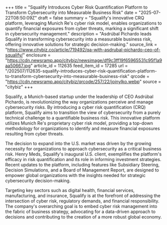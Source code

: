 +++
title = "Squalify Introduces Cyber Risk Quantification Platform to Transform Cybersecurity into Measurable Business Risk"
date = "2025-07-22T08:50:09Z"
draft = false
summary = "Squalify's innovative CRQ platform, leveraging Munich Re's cyber risk model, enables organizations to quantify financial exposures from cyber threats, marking a significant shift in cybersecurity management."
description = "Asdrúbal Pichardo leads Squalify in transforming cybersecurity into a measurable business risk, offering innovative solutions for strategic decision-making."
source_link = "https://www.citybiz.co/article/719492/qa-with-asdrubal-pichardo-ceo-of-squalify/"
enclosure = "https://cdn.newsramp.app/citybiz/newsimage/df9c3ff19f65965531c95f1a9aa50667.jpg"
article_id = 112635
feed_item_id = 17285
url = "/202507/112635-squalify-introduces-cyber-risk-quantification-platform-to-transform-cybersecurity-into-measurable-business-risk"
qrcode = "https://cdn.newsramp.app/citybiz/qrcode/257/22/joinyIko.webp"
source = "citybiz"
+++

<p>Squalify, a Munich-based startup under the leadership of CEO Asdrúbal Pichardo, is revolutionizing the way organizations perceive and manage cybersecurity risks. By introducing a cyber risk quantification (CRQ) platform, Squalify aims to transition the view of cybersecurity from a purely technical challenge to a quantifiable business risk. This innovative platform utilizes Munich Re's proprietary cyber risk model, providing a top-down methodology for organizations to identify and measure financial exposures resulting from cyber threats.</p><p>The decision to expand into the U.S. market was driven by the growing necessity for organizations to approach cybersecurity as a critical business risk. Henry Meds, Squalify's inaugural U.S. client, exemplifies the platform's efficacy in risk quantification and its role in informing investment strategies. Recent updates to the platform, including features like Subsidiary Steering, Decision Simulations, and a Board of Management Report, are designed to empower global organizations with the insights needed for strategic cybersecurity decision-making.</p><p>Targeting key sectors such as digital health, financial services, manufacturing, and insurance, Squalify is at the forefront of addressing the intersection of cyber risk, regulatory demands, and financial responsibility. The company's overarching goal is to embed cyber risk management into the fabric of business strategy, advocating for a data-driven approach to decisions and contributing to the creation of a more robust global economy.</p>